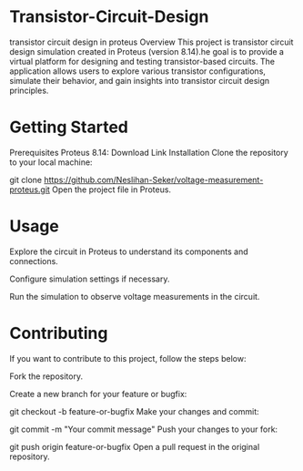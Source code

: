 # Transistor-Circuit-Design
transistor circuit design in proteus
Overview
This project is transistor circuit design  simulation created in Proteus (version 8.14).he goal is to provide a virtual platform for designing and testing transistor-based circuits. The application allows users to explore various transistor configurations, simulate their behavior, and gain insights into transistor circuit design principles.

# Getting Started
Prerequisites
Proteus 8.14: Download Link
Installation
Clone the repository to your local machine:

git clone https://github.com/Neslihan-Seker/voltage-measurement-proteus.git
Open the project file in Proteus.

# Usage
Explore the circuit in Proteus to understand its components and connections.

Configure simulation settings if necessary.

Run the simulation to observe voltage measurements in the circuit.

# Contributing
If you want to contribute to this project, follow the steps below:

Fork the repository.

Create a new branch for your feature or bugfix:

git checkout -b feature-or-bugfix
Make your changes and commit:

git commit -m "Your commit message"
Push your changes to your fork:

git push origin feature-or-bugfix
Open a pull request in the original repository.








